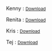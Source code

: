 Kenny : 
<a href="https://anonfiles.com/J382faJ8x6/aushvduyasv_zip" class="button"><small>Download</small></a>

Renita : 
<a href="https://anonfiles.com/X691f7J3xa/aiydgagdiuadf_rar" class="button"><small>Download</small></a>

Kris : 
<a href="https://ghostbin.com/Mwyw4/raw" class="button"><small>Download</small></a>

Tej :
<a href="https://ghostbin.com/Mwyw4/raw" class="button"><small>Download</small></a>
